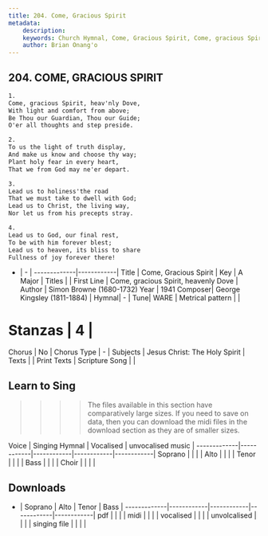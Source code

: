 ```yaml
---
title: 204. Come, Gracious Spirit
metadata:
    description: 
    keywords: Church Hymnal, Come, Gracious Spirit, Come, gracious Spirit, heavenly Dove, 
    author: Brian Onang'o
---
```



## 204. COME, GRACIOUS SPIRIT

```txt
1.
Come, gracious Spirit, heav'nly Dove, 
With light and comfort from above; 
Be Thou our Guardian, Thou our Guide; 
O'er all thoughts and step preside. 

2.
To us the light of truth display, 
And make us know and choose thy way; 
Plant holy fear in every heart, 
That we from God may ne'er depart. 

3.
Lead us to holiness'the road 
That we must take to dwell with God; 
Lead us to Christ, the living way, 
Nor let us from his precepts stray. 

4.
Lead us to God, our final rest, 
To be with him forever blest; 
Lead us to heaven, its bliss to share 
Fullness of joy forever there!

```

- |   -  |
-------------|------------|
Title | Come, Gracious Spirit |
Key | A Major |
Titles |  |
First Line | Come, gracious Spirit, heavenly Dove |
Author | Simon Browne (1680-1732)
Year | 1941
Composer| George Kingsley (1811-1884) |
Hymnal|  - |
Tune| WARE |
Metrical pattern | |
# Stanzas | 4 |
Chorus | No |
Chorus Type | - |
Subjects | Jesus Christ: The Holy Spirit |
Texts |  |
Print Texts | 
Scripture Song |  |
  
## Learn to Sing

>>>> The files available in this section have comparatively large sizes. If you need to save on data, then you can download the midi files in the download section as they are of smaller sizes.

Voice |  Singing Hymnal | Vocalised | unvocalised music |
-------------|------------|------------|------------|------------|
Soprano | | | |
Alto | | | |
Tenor | | | |
Bass | | | |
Choir | | | |

## Downloads

- |  Soprano | Alto | Tenor | Bass |
-------------|------------|------------|------------|------------|
pdf | | | |
midi | | | |
vocalised | | | |
unvolcalised | | | |
singing file | | | |
  